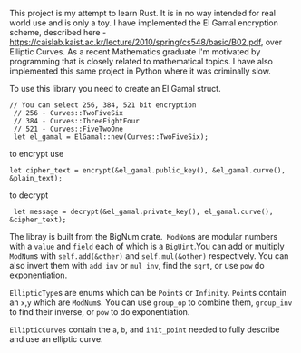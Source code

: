 This project is my attempt to learn Rust. It is in no way intended for real world use and is only a toy. I have implemented the El Gamal encryption scheme, described here - https://caislab.kaist.ac.kr/lecture/2010/spring/cs548/basic/B02.pdf, over Elliptic Curves. As a recent Mathematics graduate I'm motivated by programming that is closely related to mathematical topics. I have also implemented this same project in Python where it was criminally slow.

To use this library you need to create an El Gamal struct.

  ```
  // You can select 256, 384, 521 bit encryption
   // 256 - Curves::TwoFiveSix
   // 384 - Curves::ThreeEightFour
   // 521 - Curves::FiveTwoOne
   let el_gamal = ElGamal::new(Curves::TwoFiveSix);
```

to encrypt use

   ```let cipher_text = encrypt(&el_gamal.public_key(), &el_gamal.curve(), &plain_text);```


to decrypt

  ``` let message = decrypt(&el_gamal.private_key(), el_gamal.curve(), &cipher_text);```


The libray is built from the BigNum crate.` ModNom`s are modular numbers with a `value` and `field` each of which is a `BigUint`.You can add or multiply `ModNum`s with `self.add(&other)` and `self.mul(&other)` respectively. You can also invert them with `add_inv` or `mul_inv`, find the `sqrt`, or use `pow` do exponentiation.


`EllipticType`s are enums which can be `Point`s or `Infinity`. `Point`s contain an `x`,`y` which are `ModNum`s. You can use `group_op` to combine them, `group_inv` to find their inverse, or `pow` to do exponentiation.

`EllipticCurves` contain the `a`, `b`, and `init_point` needed to fully describe and use an elliptic curve.